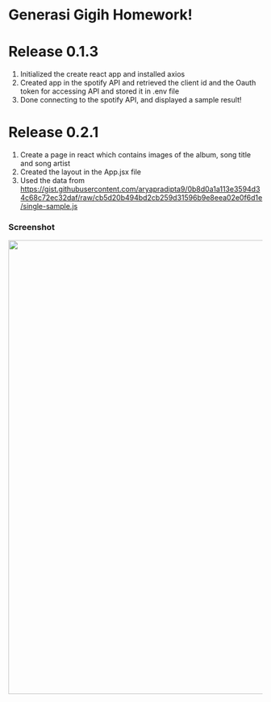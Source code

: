 # Generasi Gigih Homework!

# Release 0.1.3

1. Initialized the create react app and installed axios
2. Created app in the spotify API and retrieved the client id and the Oauth token for accessing API and stored it in .env file
3. Done connecting to the spotify API, and displayed a sample result!

# Release 0.2.1

1. Create a page in react which contains images of the album, song title and song artist
2. Created the layout in the App.jsx file
3. Used the data from https://gist.githubusercontent.com/aryapradipta9/0b8d0a1a113e3594d34c68c72ec32daf/raw/cb5d20b494bd2cb259d31596b9e8eea02e0f6d1e/single-sample.js

### Screenshot

<img src="https://user-images.githubusercontent.com/32363208/125472540-840f97c6-83ac-4c70-bc04-2c04efad1e92.png" width=900/>
